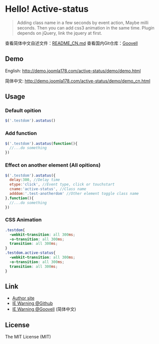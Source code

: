 Hello! Active-status
===

> Adding class name in a few seconds by event action, Maybe milli seconds. Then you can add css3 animation in the same time. Plugin depends on jQuery, link the jquery at first.

查看简体中文自述文件：[README_CN.md](README_CN.md)
查看国内Git仓库：[Goovell](https://git.goovell.com/shionphan/active-status)

## Demo

English: http://demo.joomla178.com/active-status/demo/demo.html

简体中文: http://demo.joomla178.com/active-status/demo/demo_cn.html

## Usage

### Default opition

```javascript
$('.testdom').astatus()
```

### Add function

```javascript
$('.testdom').astatus(function(){
  //...do something
})
```

### Effect on another element (All opitions)

```javascript
$('.testdom').astatus({
  delay:300, //Delay time
  etype:'click', //Event type, click or touchstart
  cname:'active-status', //Class name
  adddom:'.test-anotherdom' //Other element toggle class name
},function(){
  //...do something
})
```

### CSS Animation

```CSS
.testdom{
  -webkit-transition: all 300ms;
  -o-transition: all 300ms;
  transition: all 300ms;
}
.testdom.active-status{
  -webkit-transition: all 300ms;
  -o-transition: all 300ms;
  transition: all 300ms;
}
```

## Link

* [Author site](http://www.joomla178.com)
* [IE Warning @Github](https://github.com/shionphan/iewarning)
* [IE Warning @Goovell](https://git.goovell.com/shionphan/iewarning) (简体中文)

## License

The MIT License (MIT)
